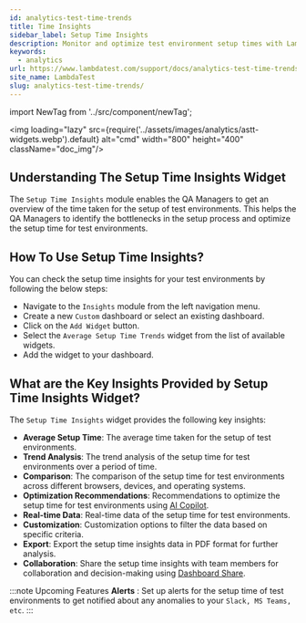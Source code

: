 ```yaml
---
id: analytics-test-time-trends
title: Time Insights
sidebar_label: Setup Time Insights
description: Monitor and optimize test environment setup times with LambdaTest's Setup Time Insights module. Analyze trends, compare across platforms, and receive AI-driven optimization recommendations
keywords:
  - analytics
url: https://www.lambdatest.com/support/docs/analytics-test-time-trends/
site_name: LambdaTest
slug: analytics-test-time-trends/
---
```


import NewTag from '../src/component/newTag';

<script type="application/ld+json"
      dangerouslySetInnerHTML={{ __html: JSON.stringify({
       "@context": "https://schema.org",
        "@type": "BreadcrumbList",
        "itemListElement": [{
          "@type": "ListItem",
          "position": 1,
          "name": "Home",
          "item": "https://www.lambdatest.com"
        },{
          "@type": "ListItem",
          "position": 2,
          "name": "Support",
          "item": "https://www.lambdatest.com/support/docs/"
        },{
          "@type": "ListItem",
          "position": 3,
          "name": "Test Overview",
          "item": "https://www.lambdatest.com/support/docs/analytics-test-time-trends/"
        }]
      })
    }}
></script>
<img loading="lazy" src={require('../assets/images/analytics/astt-widgets.webp').default} alt="cmd" width="800" height="400" className="doc_img"/>

## Understanding The Setup Time Insights Widget

The `Setup Time Insights` module enables the QA Managers to get an overview of the time taken for the setup of test environments.  This helps the QA Managers to identify the bottlenecks in the setup process and optimize the setup time for test environments.

## How To Use Setup Time Insights?
You can check the setup time insights for your test environments by following the below steps:
- Navigate to the `Insights` module from the left navigation menu.
- Create a new `Custom` dashboard or select an existing dashboard.
- Click on the `Add Widget` button.
- Select the `Average Setup Time Trends` widget from the list of available widgets.
- Add the widget to your dashboard.

## What are the Key Insights Provided by Setup Time Insights Widget?
The `Setup Time Insights` widget provides the following key insights:
- **Average Setup Time**: The average time taken for the setup of test environments.
- **Trend Analysis**: The trend analysis of the setup time for test environments over a period of time.
- **Comparison**: The comparison of the setup time for test environments across different browsers, devices, and operating systems.
- **Optimization Recommendations**: Recommendations to optimize the setup time for test environments using [AI Copilot](/docs/analytics-dashboard-copilot).
- **Real-time Data**: Real-time data of the setup time for test environments.
- **Customization**: Customization options to filter the data based on specific criteria.
- **Export**: Export the setup time insights data in PDF format for further analysis.
- **Collaboration**: Share the setup time insights with team members for collaboration and decision-making using [Dashboard Share](/docs/analytics-dashboard-features/#expiry-settings-for-dashboard-share-link).

:::note Upcoming Features
**Alerts** : Set up alerts for the setup time of test environments to get notified about any anomalies to your `Slack, MS Teams, etc`.
:::

